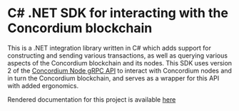 # C# .NET SDK for interacting with the Concordium blockchain

This is a .NET integration library written in C# which adds support for constructing and sending various transactions, as well as querying various aspects of the Concordium blockchain and its nodes. This SDK uses version 2 of the [Concordium Node gRPC API](https://developer.concordium.software/concordium-grpc-api/#v2%2fconcordium%2fservice.proto) to interact with Concordium nodes and in turn the Concordium blockchain, and serves as a wrapper for this API with added ergonomics. 

Rendered documentation for this project is available [here](http://developer.concordium.software/concordium-net-sdk/)
